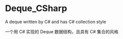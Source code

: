 # Deque_CSharp

A deque written by C# and has C# collection style

一个用 C# 实现的 Deque 数据结构，且具有 C# 集合的风格

